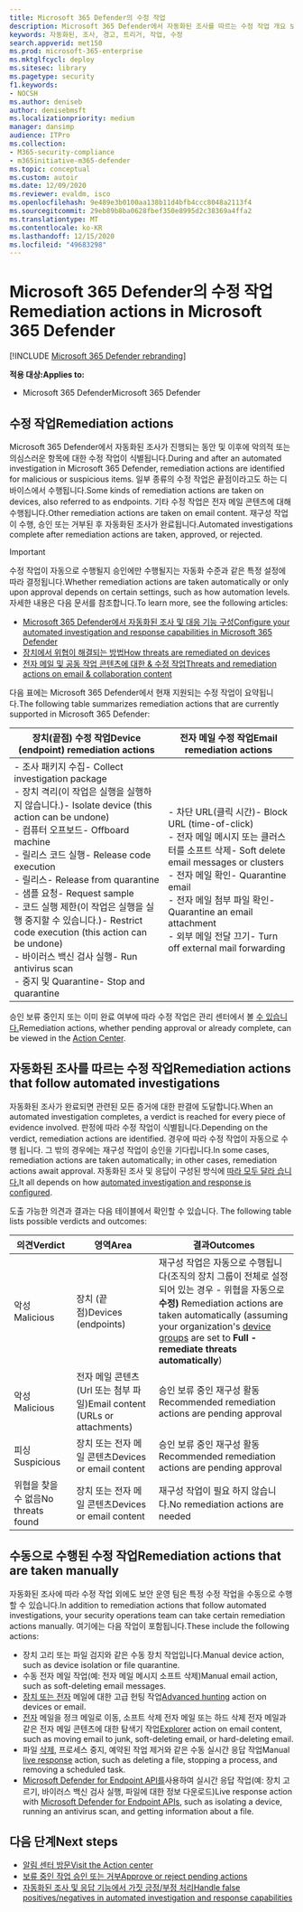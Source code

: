 ```yaml
---
title: Microsoft 365 Defender의 수정 작업
description: Microsoft 365 Defender에서 자동화된 조사를 따르는 수정 작업 개요 보기
keywords: 자동화된, 조사, 경고, 트리거, 작업, 수정
search.appverid: met150
ms.prod: microsoft-365-enterprise
ms.mktglfcycl: deploy
ms.sitesec: library
ms.pagetype: security
f1.keywords:
- NOCSH
ms.author: deniseb
author: denisebmsft
ms.localizationpriority: medium
manager: dansimp
audience: ITPro
ms.collection:
- M365-security-compliance
- m365initiative-m365-defender
ms.topic: conceptual
ms.custom: autoir
ms.date: 12/09/2020
ms.reviewer: evaldm, isco
ms.openlocfilehash: 9e489e3b0100aa138b11d4bfb4ccc8048a2113f4
ms.sourcegitcommit: 29eb89b8ba0628fbef350e8995d2c38369a4ffa2
ms.translationtype: MT
ms.contentlocale: ko-KR
ms.lasthandoff: 12/15/2020
ms.locfileid: "49683298"
---
```

# <a name="remediation-actions-in-microsoft-365-defender"></a><span data-ttu-id="23d13-104">Microsoft 365 Defender의 수정 작업</span><span class="sxs-lookup"><span data-stu-id="23d13-104">Remediation actions in Microsoft 365 Defender</span></span>

[!INCLUDE [Microsoft 365 Defender rebranding](../includes/microsoft-defender.md)]


<span data-ttu-id="23d13-105">**적용 대상:**</span><span class="sxs-lookup"><span data-stu-id="23d13-105">**Applies to:**</span></span>
- <span data-ttu-id="23d13-106">Microsoft 365 Defender</span><span class="sxs-lookup"><span data-stu-id="23d13-106">Microsoft 365 Defender</span></span>

## <a name="remediation-actions"></a><span data-ttu-id="23d13-107">수정 작업</span><span class="sxs-lookup"><span data-stu-id="23d13-107">Remediation actions</span></span>

<span data-ttu-id="23d13-108">Microsoft 365 Defender에서 자동화된 조사가 진행되는 동안 및 이후에 악의적 또는 의심스러운 항목에 대한 수정 작업이 식별됩니다.</span><span class="sxs-lookup"><span data-stu-id="23d13-108">During and after an automated investigation in Microsoft 365 Defender, remediation actions are identified for malicious or suspicious items.</span></span> <span data-ttu-id="23d13-109">일부 종류의 수정 작업은 끝점이라고도 하는 디바이스에서 수행됩니다.</span><span class="sxs-lookup"><span data-stu-id="23d13-109">Some kinds of remediation actions are taken on devices, also referred to as endpoints.</span></span> <span data-ttu-id="23d13-110">기타 수정 작업은 전자 메일 콘텐츠에 대해 수행됩니다.</span><span class="sxs-lookup"><span data-stu-id="23d13-110">Other remediation actions are taken on email content.</span></span> <span data-ttu-id="23d13-111">재구성 작업이 수행, 승인 또는 거부된 후 자동화된 조사가 완료됩니다.</span><span class="sxs-lookup"><span data-stu-id="23d13-111">Automated investigations complete after remediation actions are taken, approved, or rejected.</span></span>

> [!IMPORTANT]
> <span data-ttu-id="23d13-112">수정 작업이 자동으로 수행될지 승인에만 수행될지는 자동화 수준과 같은 특정 설정에 따라 결정됩니다.</span><span class="sxs-lookup"><span data-stu-id="23d13-112">Whether remediation actions are taken automatically or only upon approval depends on certain settings, such as how automation levels.</span></span> <span data-ttu-id="23d13-113">자세한 내용은 다음 문서를 참조합니다.</span><span class="sxs-lookup"><span data-stu-id="23d13-113">To learn more, see the following articles:</span></span>
> - [<span data-ttu-id="23d13-114">Microsoft 365 Defender에서 자동화된 조사 및 대응 기능 구성</span><span class="sxs-lookup"><span data-stu-id="23d13-114">Configure your automated investigation and response capabilities in Microsoft 365 Defender</span></span>](mtp-configure-auto-investigation-response.md)
> - [<span data-ttu-id="23d13-115">장치에서 위협이 해결되는 방법</span><span class="sxs-lookup"><span data-stu-id="23d13-115">How threats are remediated on devices</span></span>](https://docs.microsoft.com/windows/security/threat-protection/microsoft-defender-atp/automated-investigations)
> - [<span data-ttu-id="23d13-116">전자 메일 및 공동 작업 콘텐츠에 대한 & 수정 작업</span><span class="sxs-lookup"><span data-stu-id="23d13-116">Threats and remediation actions on email & collaboration content</span></span>](https://docs.microsoft.com/microsoft-365/security/office-365-security/air-remediation-actions#threats-and-remediation-actions)

<span data-ttu-id="23d13-117">다음 표에는 Microsoft 365 Defender에서 현재 지원되는 수정 작업이 요약됩니다.</span><span class="sxs-lookup"><span data-stu-id="23d13-117">The following table summarizes remediation actions that are currently supported in Microsoft 365 Defender:</span></span> 

|<span data-ttu-id="23d13-118">장치(끝점) 수정 작업</span><span class="sxs-lookup"><span data-stu-id="23d13-118">Device (endpoint) remediation actions</span></span>  |<span data-ttu-id="23d13-119">전자 메일 수정 작업</span><span class="sxs-lookup"><span data-stu-id="23d13-119">Email remediation actions</span></span>  |
|---------|---------|
|<span data-ttu-id="23d13-120">- 조사 패키지 수집</span><span class="sxs-lookup"><span data-stu-id="23d13-120">- Collect investigation package</span></span> <br/><span data-ttu-id="23d13-121">- 장치 격리(이 작업은 실행을 실행하지 않습니다.)</span><span class="sxs-lookup"><span data-stu-id="23d13-121">- Isolate device (this action can be undone)</span></span><br/><span data-ttu-id="23d13-122">- 컴퓨터 오프보드</span><span class="sxs-lookup"><span data-stu-id="23d13-122">- Offboard machine</span></span> <br/><span data-ttu-id="23d13-123">- 릴리스 코드 실행</span><span class="sxs-lookup"><span data-stu-id="23d13-123">- Release code execution</span></span> <br/><span data-ttu-id="23d13-124">- 릴리스</span><span class="sxs-lookup"><span data-stu-id="23d13-124">- Release from quarantine</span></span> <br/><span data-ttu-id="23d13-125">- 샘플 요청</span><span class="sxs-lookup"><span data-stu-id="23d13-125">- Request sample</span></span> <br/><span data-ttu-id="23d13-126">- 코드 실행 제한(이 작업은 실행을 실행 중지할 수 있습니다.)</span><span class="sxs-lookup"><span data-stu-id="23d13-126">- Restrict code execution (this action can be undone)</span></span> <br/><span data-ttu-id="23d13-127">- 바이러스 백신 검사 실행</span><span class="sxs-lookup"><span data-stu-id="23d13-127">- Run antivirus scan</span></span> <br/><span data-ttu-id="23d13-128">- 중지 및 Quarantine</span><span class="sxs-lookup"><span data-stu-id="23d13-128">- Stop and quarantine</span></span>      |<span data-ttu-id="23d13-129">- 차단 URL(클릭 시간)</span><span class="sxs-lookup"><span data-stu-id="23d13-129">- Block URL (time-of-click)</span></span><br/><span data-ttu-id="23d13-130">- 전자 메일 메시지 또는 클러스터를 소프트 삭제</span><span class="sxs-lookup"><span data-stu-id="23d13-130">- Soft delete email messages or clusters</span></span><br/><span data-ttu-id="23d13-131">- 전자 메일 확인</span><span class="sxs-lookup"><span data-stu-id="23d13-131">- Quarantine email</span></span><br/><span data-ttu-id="23d13-132">- 전자 메일 첨부 파일 확인</span><span class="sxs-lookup"><span data-stu-id="23d13-132">- Quarantine an email attachment</span></span><br/><span data-ttu-id="23d13-133">- 외부 메일 전달 끄기</span><span class="sxs-lookup"><span data-stu-id="23d13-133">- Turn off external mail forwarding</span></span>          |

<span data-ttu-id="23d13-134">승인 보류 중인지 또는 이미 완료 여부에 따라 수정 작업은 관리 센터에서 볼 [수 있습니다.](https://docs.microsoft.com/microsoft-365/security/mtp/mtp-action-center)</span><span class="sxs-lookup"><span data-stu-id="23d13-134">Remediation actions, whether pending approval or already complete, can be viewed in the [Action Center](https://docs.microsoft.com/microsoft-365/security/mtp/mtp-action-center).</span></span>

## <a name="remediation-actions-that-follow-automated-investigations"></a><span data-ttu-id="23d13-135">자동화된 조사를 따르는 수정 작업</span><span class="sxs-lookup"><span data-stu-id="23d13-135">Remediation actions that follow automated investigations</span></span>

<span data-ttu-id="23d13-136">자동화된 조사가 완료되면 관련된 모든 증거에 대한 판결에 도달합니다.</span><span class="sxs-lookup"><span data-stu-id="23d13-136">When an automated investigation completes, a verdict is reached for every piece of evidence involved.</span></span> <span data-ttu-id="23d13-137">판정에 따라 수정 작업이 식별됩니다.</span><span class="sxs-lookup"><span data-stu-id="23d13-137">Depending on the verdict, remediation actions are identified.</span></span> <span data-ttu-id="23d13-138">경우에 따라 수정 작업이 자동으로 수행 됩니다. 그 밖의 경우에는 재구성 작업이 승인을 기다립니다.</span><span class="sxs-lookup"><span data-stu-id="23d13-138">In some cases, remediation actions are taken automatically; in other cases, remediation actions await approval.</span></span> <span data-ttu-id="23d13-139">자동화된 조사 및 응답이 구성된 방식에 [따라 모두 달라 습니다.](mtp-configure-auto-investigation-response.md)</span><span class="sxs-lookup"><span data-stu-id="23d13-139">It all depends on how [automated investigation and response is configured](mtp-configure-auto-investigation-response.md).</span></span>

<span data-ttu-id="23d13-140">도출 가능한 의견과 결과는 다음 테이블에서 확인할 수 있습니다. </span><span class="sxs-lookup"><span data-stu-id="23d13-140">The following table lists possible verdicts and outcomes:</span></span>

| <span data-ttu-id="23d13-141">의견</span><span class="sxs-lookup"><span data-stu-id="23d13-141">Verdict</span></span>    | <span data-ttu-id="23d13-142">영역</span><span class="sxs-lookup"><span data-stu-id="23d13-142">Area</span></span>    | <span data-ttu-id="23d13-143">결과</span><span class="sxs-lookup"><span data-stu-id="23d13-143">Outcomes</span></span>|
|------|------|------|
| <span data-ttu-id="23d13-144">악성</span><span class="sxs-lookup"><span data-stu-id="23d13-144">Malicious</span></span>    | <span data-ttu-id="23d13-145">장치 (끝점)</span><span class="sxs-lookup"><span data-stu-id="23d13-145">Devices (endpoints)</span></span>    | <span data-ttu-id="23d13-146">재구성 작업은 자동으로 수행됩니다(조직의 장치 그룹이 전체로 설정되어 있는 경우 - 위협을 자동으로 **수정)** [](mtp-configure-auto-investigation-response.md#review-or-change-the-automation-level-for-device-groups)</span><span class="sxs-lookup"><span data-stu-id="23d13-146">Remediation actions are taken automatically (assuming your organization's [device groups](mtp-configure-auto-investigation-response.md#review-or-change-the-automation-level-for-device-groups) are set to **Full - remediate threats automatically**)</span></span>|
| <span data-ttu-id="23d13-147">악성</span><span class="sxs-lookup"><span data-stu-id="23d13-147">Malicious</span></span>    | <span data-ttu-id="23d13-148">전자 메일 콘텐츠 (Url 또는 첨부 파일)</span><span class="sxs-lookup"><span data-stu-id="23d13-148">Email content (URLs or attachments)</span></span> | <span data-ttu-id="23d13-149">승인 보류 중인 재구성 활동 </span><span class="sxs-lookup"><span data-stu-id="23d13-149">Recommended remediation actions are pending approval</span></span>|
| <span data-ttu-id="23d13-150">피싱</span><span class="sxs-lookup"><span data-stu-id="23d13-150">Suspicious</span></span>    | <span data-ttu-id="23d13-151">장치 또는 전자 메일 콘텐츠</span><span class="sxs-lookup"><span data-stu-id="23d13-151">Devices or email content</span></span> | <span data-ttu-id="23d13-152">승인 보류 중인 재구성 활동 </span><span class="sxs-lookup"><span data-stu-id="23d13-152">Recommended remediation actions are pending approval</span></span>|
| <span data-ttu-id="23d13-153">위협을 찾을 수 없음</span><span class="sxs-lookup"><span data-stu-id="23d13-153">No threats found</span></span>    | <span data-ttu-id="23d13-154">장치 또는 전자 메일 콘텐츠</span><span class="sxs-lookup"><span data-stu-id="23d13-154">Devices or email content</span></span>    | <span data-ttu-id="23d13-155">재구성 작업이 필요 하지 않습니다.</span><span class="sxs-lookup"><span data-stu-id="23d13-155">No remediation actions are needed</span></span>|


## <a name="remediation-actions-that-are-taken-manually"></a><span data-ttu-id="23d13-156">수동으로 수행된 수정 작업</span><span class="sxs-lookup"><span data-stu-id="23d13-156">Remediation actions that are taken manually</span></span>

<span data-ttu-id="23d13-157">자동화된 조사에 따라 수정 작업 외에도 보안 운영 팀은 특정 수정 작업을 수동으로 수행할 수 있습니다.</span><span class="sxs-lookup"><span data-stu-id="23d13-157">In addition to remediation actions that follow automated investigations, your security operations team can take certain remediation actions manually.</span></span> <span data-ttu-id="23d13-158">여기에는 다음 작업이 포함됩니다.</span><span class="sxs-lookup"><span data-stu-id="23d13-158">These include the following actions:</span></span>

- <span data-ttu-id="23d13-159">장치 고리 또는 파일 검지와 같은 수동 장치 작업입니다.</span><span class="sxs-lookup"><span data-stu-id="23d13-159">Manual device action, such as device isolation or file quarantine.</span></span>
- <span data-ttu-id="23d13-160">수동 전자 메일 작업(예: 전자 메일 메시지 소프트 삭제)</span><span class="sxs-lookup"><span data-stu-id="23d13-160">Manual email action, such as soft-deleting email messages.</span></span> 
- <span data-ttu-id="23d13-161">[장치 또는 전자](https://docs.microsoft.com/windows/security/threat-protection/microsoft-defender-atp/advanced-hunting-overview) 메일에 대한 고급 헌팅 작업</span><span class="sxs-lookup"><span data-stu-id="23d13-161">[Advanced hunting](https://docs.microsoft.com/windows/security/threat-protection/microsoft-defender-atp/advanced-hunting-overview) action on devices or email.</span></span>
- <span data-ttu-id="23d13-162">[전자](https://docs.microsoft.com/microsoft-365/security/office-365-security/threat-explorer) 메일을 정크 메일로 이동, 소프트 삭제 전자 메일 또는 하드 삭제 전자 메일과 같은 전자 메일 콘텐츠에 대한 탐색기 작업</span><span class="sxs-lookup"><span data-stu-id="23d13-162">[Explorer](https://docs.microsoft.com/microsoft-365/security/office-365-security/threat-explorer) action on email content, such as moving email to junk, soft-deleting email, or hard-deleting email.</span></span>
- <span data-ttu-id="23d13-163">파일 [삭제,](https://docs.microsoft.com/windows/security/threat-protection/microsoft-defender-atp/live-response) 프로세스 중지, 예약된 작업 제거와 같은 수동 실시간 응답 작업</span><span class="sxs-lookup"><span data-stu-id="23d13-163">Manual [live response](https://docs.microsoft.com/windows/security/threat-protection/microsoft-defender-atp/live-response) action, such as deleting a file, stopping a process, and removing a scheduled task.</span></span>
- <span data-ttu-id="23d13-164">[Microsoft Defender for Endpoint API를](https://docs.microsoft.com/windows/security/threat-protection/microsoft-defender-atp/management-apis#microsoft-defender-for-endpoint-apis)사용하여 실시간 응답 작업(예: 장치 고르기, 바이러스 백신 검사 실행, 파일에 대한 정보 다운로드)</span><span class="sxs-lookup"><span data-stu-id="23d13-164">Live response action with [Microsoft Defender for Endpoint APIs](https://docs.microsoft.com/windows/security/threat-protection/microsoft-defender-atp/management-apis#microsoft-defender-for-endpoint-apis), such as isolating a device, running an antivirus scan, and getting information about a file.</span></span> 

## <a name="next-steps"></a><span data-ttu-id="23d13-165">다음 단계</span><span class="sxs-lookup"><span data-stu-id="23d13-165">Next steps</span></span>

- [<span data-ttu-id="23d13-166">알림 센터 방문</span><span class="sxs-lookup"><span data-stu-id="23d13-166">Visit the Action center</span></span>](https://docs.microsoft.com/microsoft-365/security/mtp/mtp-action-center)
- [<span data-ttu-id="23d13-167">보류 중인 작업 승인 또는 거부</span><span class="sxs-lookup"><span data-stu-id="23d13-167">Approve or reject pending actions</span></span>](https://docs.microsoft.com/microsoft-365/security/mtp/mtp-autoir-actions)
- [<span data-ttu-id="23d13-168">자동화된 조사 및 응답 기능에서 가짓 긍정/부정 처리</span><span class="sxs-lookup"><span data-stu-id="23d13-168">Handle false positives/negatives in automated investigation and response capabilities</span></span>](mtp-autoir-report-false-positives-negatives.md)
